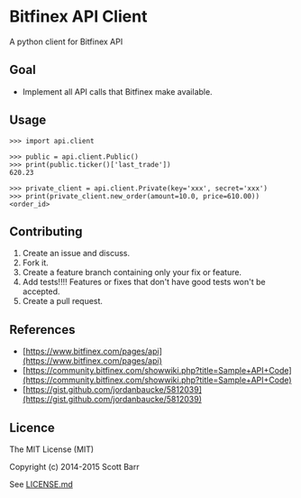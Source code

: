 # Bitfinex API Client

A python client for Bitfinex API

## Goal

- Implement all API calls that Bitfinex make available.

## Usage

```
>>> import api.client

>>> public = api.client.Public()
>>> print(public.ticker()['last_trade'])
620.23

>>> private_client = api.client.Private(key='xxx', secret='xxx')
>>> print(private_client.new_order(amount=10.0, price=610.00))
<order_id>
```
## Contributing

1. Create an issue and discuss.
1. Fork it.
1. Create a feature branch containing only your fix or feature.
1. Add tests!!!! Features or fixes that don't have good tests won't be accepted.
1. Create a pull request.

## References

- [https://www.bitfinex.com/pages/api](https://www.bitfinex.com/pages/api)
- [https://community.bitfinex.com/showwiki.php?title=Sample+API+Code](https://community.bitfinex.com/showwiki.php?title=Sample+API+Code)
- [https://gist.github.com/jordanbaucke/5812039](https://gist.github.com/jordanbaucke/5812039)

## Licence

The MIT License (MIT)

Copyright (c) 2014-2015 Scott Barr

See [LICENSE.md](LICENSE.md)
